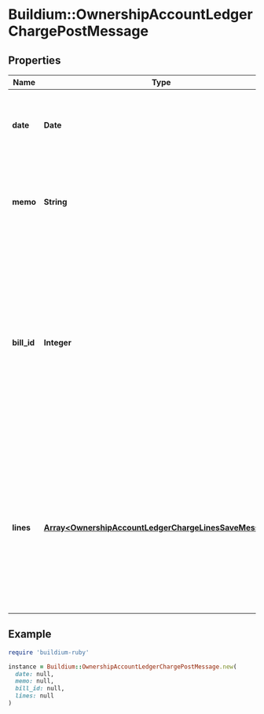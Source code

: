 # Buildium::OwnershipAccountLedgerChargePostMessage

## Properties

| Name | Type | Description | Notes |
| ---- | ---- | ----------- | ----- |
| **date** | **Date** | Date of the charge. The date must be formatted as YYYY-MM-DD. |  |
| **memo** | **String** | Memo associated with the charge. The value cannot exceed 65 characters. | [optional] |
| **bill_id** | **Integer** | Unique identifier of the bill this charge is associated to. If provided, the property of the  ownership account ledger the charge is being created in must be in at least one line item of the bill. | [optional] |
| **lines** | [**Array&lt;OwnershipAccountLedgerChargeLinesSaveMessage&gt;**](OwnershipAccountLedgerChargeLinesSaveMessage.md) | Collection of line items to be included in the charge. All existing line items will be deleted and replaced with the line items in this request. At least 1 line item is required. |  |

## Example

```ruby
require 'buildium-ruby'

instance = Buildium::OwnershipAccountLedgerChargePostMessage.new(
  date: null,
  memo: null,
  bill_id: null,
  lines: null
)
```

